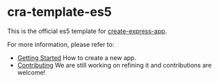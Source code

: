 # cra-template-es5

This is the official es5 template for [create-express-app](https://github.com/getspooky/create-express-app). <br>

For more information, please refer to:

- [Getting Started](https://github.com/getspooky/create-express-app#Getting-Started) How to create a new app.
- [Contributing](https://github.com/getspooky/create-express-app/blob/master/CONTRIBUTING.md) We are still working on refining it and contributions are welcome!

